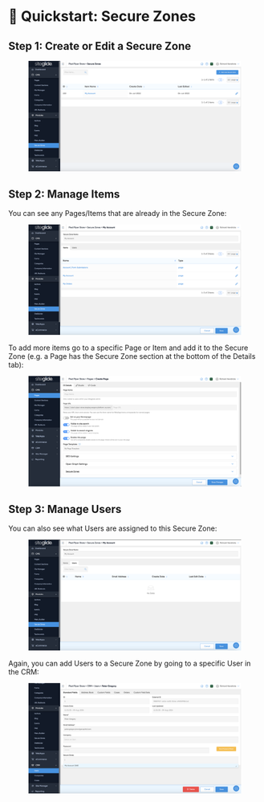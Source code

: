 # 🚀 Quickstart: Secure Zones

## Step 1: Create or Edit a Secure Zone

<figure><img src="../../../.gitbook/assets/Siteglide-Modules-Core-Secure-Zones-List.png" alt=""><figcaption></figcaption></figure>

## Step 2: Manage Items

You can see any Pages/Items that are already in the Secure Zone:

<figure><img src="../../../.gitbook/assets/Siteglide-Modules-Core-Secure-Zones-Items.png" alt=""><figcaption></figcaption></figure>

To add more items go to a specific Page or Item and add it to the Secure Zone (e.g. a Page has the Secure Zone section at the bottom of the Details tab):

<figure><img src="../../../.gitbook/assets/Siteglide-CMS-Pages-New-Details-Blank.png" alt=""><figcaption></figcaption></figure>

## Step 3: Manage Users

You can also see what Users are assigned to this Secure Zone:

<figure><img src="../../../.gitbook/assets/Siteglide-Modules-Core-Secure-Zones-Users.png" alt=""><figcaption></figcaption></figure>

Again, you can add Users to a Secure Zone by going to a specific User in the CRM:

<figure><img src="../../../.gitbook/assets/Siteglide-CRM-User-Secure-Zone-Assign.png" alt=""><figcaption></figcaption></figure>
